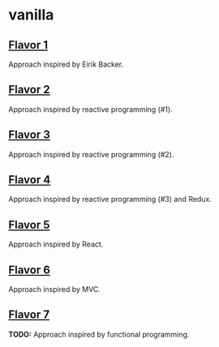# vanilla

## [Flavor 1](flavor1.html)

Approach inspired by Eirik Backer.

## [Flavor 2](flavor2.html)

Approach inspired by reactive programming (#1).

## [Flavor 3](flavor3.html)

Approach inspired by reactive programming (#2).

## [Flavor 4](flavor4.html)

Approach inspired by reactive programming (#3) and Redux.

## [Flavor 5](flavor5.html)

Approach inspired by React.

## [Flavor 6](flavor6.html)

Approach inspired by MVC.

## [Flavor 7](flavor7.html)

**TODO:** Approach inspired by functional programming.
